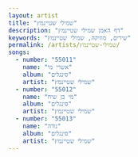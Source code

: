 ```yaml
---
layout: artist
title: "שמילי שטיינמץ"
description: "דף האמן שמילי שטיינמץ"
keywords: "שירים, מוזיקה, שמילי שטיינמץ"
permalink: /artists/שמילי-שטיינמץ/
songs:
  - number: "55011"
    name: "אשרי מי"
    album: "סינגלים"
    artist: "שמילי שטיינמץ"
  - number: "55012"
    name: "מי בן שיח"
    album: "סינגלים"
    artist: "שמילי שטיינמץ"
  - number: "55013"
    name: "נודה"
    album: "סינגלים"
    artist: "שמילי שטיינמץ"
---
```

